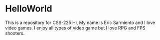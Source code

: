 # HelloWorld
This is a repository for CSS-225
Hi, My name is Eric Sarmiento and I love video games. I enjoy all types of video game but I love RPG and FPS shooters.

